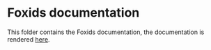 # Foxids documentation
This folder contains the Foxids documentation, the documentation is rendered [here](https://www.foxids.com/docs).
